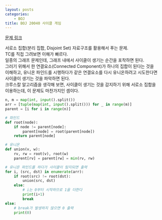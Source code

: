 ```yaml
---
layout: posts
categories:
    - BOJ
title: BOJ 20040 사이클 게임
---
```


[문제 링크](https://www.acmicpc.net/problem/20040)

서로소 집합(분리 집합, Disjoint Set) 자료구조를 활용해서 푸는 문제.  
TC를 직접 그려보면 이해가 빠르다.  
일종의 그래프 문제인데, 그래프 내에서 사이클이 생기는 순간을 포착하면 된다.  
그러기 위해서 한 연결요소(Connected Component)가 하나의 집합이 된다는 것을 이해하고, 
유니온 파인드를 시행하다가 같은 연결요소를 다시 유니온하려고 시도한다면 사이클이 생기는 것을 파악하면 된다.  
크루스칼 알고리즘을 생각해 보면, 사이클이 생기는 것을 감지하기 위해 서로소 집합을 이용하는데, 이 문제도 마찬가지인 셈이다.  

```python
n, m = map(int, input().split())
arr = [tuple(map(int, input().split())) for _ in range(m)]
parent = [i for i in range(n)]

# 파인드
def root(node):
    if node != parent[node]:
        parent[node] = root(parent[node])
    return parent[node]

# 유니온
def union(v, w):
    rv, rw = root(v), root(w)
    parent[rv] = parent[rw] = min(rv, rw)

# 유니온 파인드를 하다가 사이클이 탐지되면 출력
for i, (src, dst) in enumerate(arr):
    if root(src) != root(dst):
        union(src, dst)
    else:
        # i는 0부터 시작하므로 1을 더한다
        print(i+1)
        break
else:
    # break가 발생하지 않으면 0 출력
    print(0)
```
